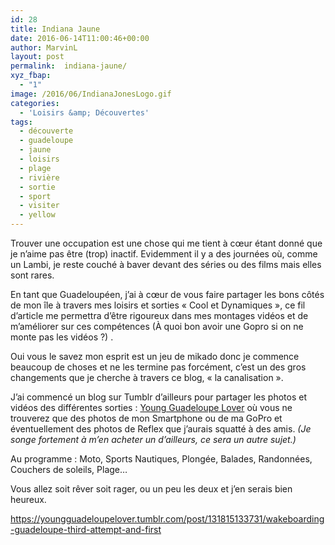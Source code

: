 ```yaml
---
id: 28
title: Indiana Jaune
date: 2016-06-14T11:00:46+00:00
author: MarvinL
layout: post
permalink:  indiana-jaune/
xyz_fbap:
  - "1"
image: /2016/06/IndianaJonesLogo.gif
categories:
  - 'Loisirs &amp; Découvertes'
tags:
  - découverte
  - guadeloupe
  - jaune
  - loisirs
  - plage
  - rivière
  - sortie
  - sport
  - visiter
  - yellow
---
```

Trouver une occupation est une chose qui me tient à cœur étant donné que je n’aime pas être (trop) inactif. Evidemment il y a des journées où, comme un Lambi, je reste couché à baver devant des séries ou des films mais elles sont rares.
  
En tant que Guadeloupéen, j’ai à cœur de vous faire partager les bons côtés de mon île à travers mes loisirs et sorties « Cool et Dynamiques », ce fil d’article me permettra d’être rigoureux dans mes montages vidéos et de m’améliorer sur ces compétences (À quoi bon avoir une Gopro si on ne monte pas les vidéos ?) .

Oui vous le savez mon esprit est un jeu de mikado donc je commence beaucoup de choses et ne les termine pas forcément, c’est un des gros changements que je cherche à travers ce blog, « la canalisation ».
  
J’ai commencé un blog sur Tumblr d’ailleurs pour partager les photos et vidéos des différentes sorties : <a href="https://youngGuadeloupeLover.tumblr.com" target="_blank">Young Guadeloupe Lover</a> où vous ne trouverez que des photos de mon Smartphone ou de ma GoPro et éventuellement des photos de Reflex que j’aurais squatté à des amis. _(Je songe fortement à m’en acheter un d’ailleurs, ce sera un autre sujet.)_
  
Au programme : Moto, Sports Nautiques, Plongée, Balades, Randonnées, Couchers de soleils, Plage…

Vous allez soit rêver soit rager, ou un peu les deux et j’en serais bien heureux.

<div class="tumblr-post" data-href="https://embed.tumblr.com/embed/post/OqHUuF2Gxwhpqvh50R_teQ/131815133731" data-did="6b4cb40f6dec5331f77924c653fe4f01292ad457"  >
  <a href="https://youngguadeloupelover.tumblr.com/post/131815133731/wakeboarding-guadeloupe-third-attempt-and-first">https://youngguadeloupelover.tumblr.com/post/131815133731/wakeboarding-guadeloupe-third-attempt-and-first</a>
</div>
